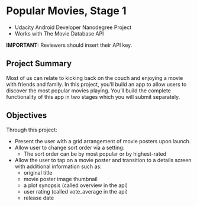 # Popular Movies, Stage 1
* Udacity Android Developer Nanodegree Project
* Works with The Movie Database API

**IMPORTANT:** Reviewers should insert their API key.

## Project Summary

Most of us can relate to kicking back on the couch and enjoying a movie with friends and family. In this project, you’ll build an app to allow users to discover the most popular movies playing.
You’ll build the complete functionality of this app in two stages which you will submit separately.

## Objectives
Through this project:

* Present the user with a grid arrangement of movie posters upon launch.
* Allow user to change sort order via a setting:
  * The sort order can be by most popular or by highest-rated
* Allow the user to tap on a movie poster and transition to a details screen with additional information such as:
  * original title
  * movie poster image thumbnail
  * a plot synopsis (called overview in the api)
  * user rating (called vote_average in the api)
  * release date
